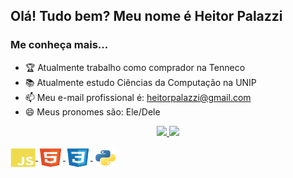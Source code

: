 ## Olá! Tudo bem? Meu nome é Heitor Palazzi
### Me conheça mais...

- 🏆 Atualmente trabalho como comprador na Tenneco
- 📚 Atualmente estudo Ciências da Computação na UNIP
- 📫 Meu e-mail profissional é: heitorpalazzi@gmail.com 
- 😄 Meus pronomes são: Ele/Dele

<div align="center">
  <a href="https://github.com/HPalazzi">
  <img height="180em" src="https://github-readme-stats.vercel.app/api?username=HPalazzi&show_icons=true&theme=dracula&include_all_commits=true&count_private=true"/>
  <img height="180em" src="https://github-readme-stats.vercel.app/api/top-langs/?username=HPalazzi&layout=compact&langs_count=7&theme=dracula"/>
</div>
<div style="display: inline_block"><br>
  <img align="center" alt="Rafa-Js" height="30" width="40" src="https://raw.githubusercontent.com/devicons/devicon/master/icons/javascript/javascript-plain.svg">
  <img align="center" alt="Rafa-HTML" height="30" width="40" src="https://raw.githubusercontent.com/devicons/devicon/master/icons/html5/html5-original.svg">
  <img align="center" alt="Rafa-CSS" height="30" width="40" src="https://raw.githubusercontent.com/devicons/devicon/master/icons/css3/css3-original.svg">
  <img align="center" alt="Rafa-Python" height="30" width="40" src="https://raw.githubusercontent.com/devicons/devicon/master/icons/python/python-original.svg">
</div>
